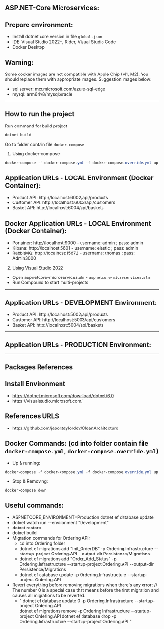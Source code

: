 ## ASP.NET-Core Microservices:

## Prepare environment:

* Install dotnet core version in file `global.json`
* IDE: Visual Studio 2022+, Rider, Visual Studio Code
* Docker Desktop

## Warning:

Some docker images are not compatible with Apple Chip (M1, M2). You should replace them with appropriate images. Suggestion images below:
- sql server: mcr.microsoft.com/azure-sql-edge
- mysql: arm64v8/mysql:oracle
---
## How to run the project

Run command for build project
```Powershell
dotnet build
```
Go to folder contain file `docker-compose`

1. Using docker-compose
```Powershell
docker-compose -f docker-compose.yml -f docker-compose.override.yml up -d --remove-orphans
```

## Application URLs - LOCAL Environment (Docker Container):
- Product API: http://localhost:6002/api/products
- Customer API: http://localhost:6003/api/customers
- Basket API: http://localhost:6004/api/baskets

## Docker Application URLs - LOCAL Environment (Docker Container):
- Portainer: http://localhost:9000 - username: admin ; pass: admin
- Kibana: http://localhost:5601 - username: elastic ; pass: admin
- RabbitMQ: http://localhost:15672 - username: thomas ; pass: Admin3000

2. Using Visual Studio 2022
- Open aspnetcore-microservices.sln - `aspnetcore-microservices.sln`
- Run Compound to start multi-projects
---
## Application URLs - DEVELOPMENT Environment:
- Product API: http://localhost:5002/api/products
- Customer API: http://localhost:5003/api/customers
- Basket API: http://localhost:5004/api/baskets
---
## Application URLs - PRODUCTION Environment:

---
## Packages References

## Install Environment

- https://dotnet.microsoft.com/download/dotnet/6.0
- https://visualstudio.microsoft.com/

## References URLS
- https://github.com/jasontaylordev/CleanArchitecture

## Docker Commands: (cd into folder contain file `docker-compose.yml`, `docker-compose.override.yml`)

- Up & running:
```Powershell
docker-compose -f docker-compose.yml -f docker-compose.override.yml up -d --remove-orphans --build
```
- Stop & Removing:
```Powershell
docker-compose down
```

## Useful commands:

- ASPNETCORE_ENVIRONMENT=Production dotnet ef database update
- dotnet watch run --environment "Development"
- dotnet restore
- dotnet build
- Migration commands for Ordering API:
    - cd into Ordering folder
    - dotnet ef migrations add "Init_OrderDB" -p Ordering.Infrastructure --startup-project Ordering.API --output-dir Persistence/Migrations
    - dotnet ef migrations add "Order_Add_Status" -p Ordering.Infrastructure --startup-project Ordering.API --output-dir Persistence/Migrations
    - dotnet ef database update -p Ordering.Infrastructure --startup-project Ordering.API
- Revert everything before removing migrations when there's any error:
       // The number 0 is a special case that means before the first migration and causes all migrations to be reverted.
    - " dotnet ef database update 0 -p Ordering.Infrastructure --startup-project Ordering.API   
        dotnet ef migrations remove -p Ordering.Infrastructure --startup-project Ordering.API
        dotnet ef database drop -p Ordering.Infrastructure --startup-project Ordering.API " 